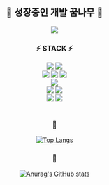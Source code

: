 <div align=center>

## 🌱 성장중인 개발 꿈나무 🌱

<a href="https://hits.seeyoufarm.com"><img src="https://hits.seeyoufarm.com/api/count/incr/badge.svg?url=https%3A%2F%2Fgithub.com%2Fwoococo&count_bg=%23000000&title_bg=%23000000&icon=github.svg&icon_color=%23FFFFFF&title=woococo&edge_flat=false"/></a>

### ⚡ STACK ⚡
  
  <img src="https://img.shields.io/badge/java-007396?style=for-the-badge&logo=java&logoColor=white">
  <img src="https://img.shields.io/badge/python-3776AB?style=for-the-badge&logo=python&logoColor=white"> <br>
  <img src="https://img.shields.io/badge/html5-E34F26?style=for-the-badge&logo=html5&logoColor=white">
  <img src="https://img.shields.io/badge/css-1572B6?style=for-the-badge&logo=css3&logoColor=white">
  <img src="https://img.shields.io/badge/javascript-F7DF1E?style=for-the-badge&logo=javascript&logoColor=black"><br>
  <img src="https://img.shields.io/badge/oracle-F80000?style=for-the-badge&logo=oracle&logoColor=white"><br>
  <img src="https://img.shields.io/badge/linux-FCC624?style=for-the-badge&logo=linux&logoColor=black">
  <img src="https://img.shields.io/badge/amazonaws-232F3E?style=for-the-badge&logo=amazonaws&logoColor=white"><br>
  <img src="https://img.shields.io/badge/apache tomcat-F8DC75?style=for-the-badge&logo=apachetomcat&logoColor=white">
  <img src="https://img.shields.io/badge/github-181717?style=for-the-badge&logo=github&logoColor=white"><br><br> 
 
### 🐣  

[![Top Langs](https://github-readme-stats.vercel.app/api/top-langs/?username=woococo&layout=compact)](https://github.com/woococo/github-readme-stats)

### 🌟
  
[![Anurag's GitHub stats](https://github-readme-stats.vercel.app/api?username=woococo)](https://github.com/woococo/github-readme-stats)

</div>
